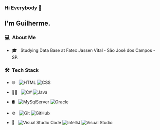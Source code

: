 ### Hi Everybody 👋

## I'm Guilherme.

### 💻 &nbsp;About Me 

<!-- - 🤔 &nbsp; Exploring new technologies and developing software solutions to our worlds tech problems.-->
- 🎓 &nbsp; Studying Data Base at Fatec Jassen Vital - São José dos Campos - SP.


### 🛠 &nbsp;Tech Stack

- 🌐 &nbsp;
  ![HTML](https://img.shields.io/badge/-HTML-333333?style=flat&logo=HTML5)
  ![CSS](https://img.shields.io/badge/-CSS-333333?style=flat&logo=CSS3&logoColor=1572B6)  
    
- 👩‍💻 &nbsp;
  ![C#](https://img.shields.io/badge/C%23-239120?style=flat&logo=c-sharp&logoColor=white)
  ![Java](https://img.shields.io/badge/java-%23ED8B00.svg?style=float&logo=java&logoColor=white)
- 🛢 &nbsp;
  ![MySqlServer](https://img.shields.io/badge/Microsoft%20SQL%20Server-CC2927?style=flate&logo=microsoft%20sql%20server&logoColor=white)
  ![Oracle](https://img.shields.io/badge/Oracle-F80000?style=flat&logo=Oracle&logoColor=white)
- ⚙️ &nbsp;
  ![Git](https://img.shields.io/badge/-Git-333333?style=flat&logo=git)
  ![GitHub](https://img.shields.io/badge/-GitHub-333333?style=flat&logo=github)
- 🔧 &nbsp;
  ![Visual Studio Code](https://img.shields.io/badge/-Visual%20Studio%20Code-333333?style=flat&logo=visual-studio-code&logoColor=007ACC)
  ![IntelliJ](https://img.shields.io/badge/IntelliJ_IDEA-000000.svg?style=flat&logo=intellij-idea&logoColor=007ACC)
  ![Visual Studio](https://img.shields.io/badge/Visual_Studio-5C2D91?style=flat&logo=visual%20studio&logoColor=white)

<!---
guitambau/guitambau is a ✨ special ✨ repository because its `README.md` (this file) appears on your GitHub profile.
You can click the Preview link to take a look at your changes.
--->
